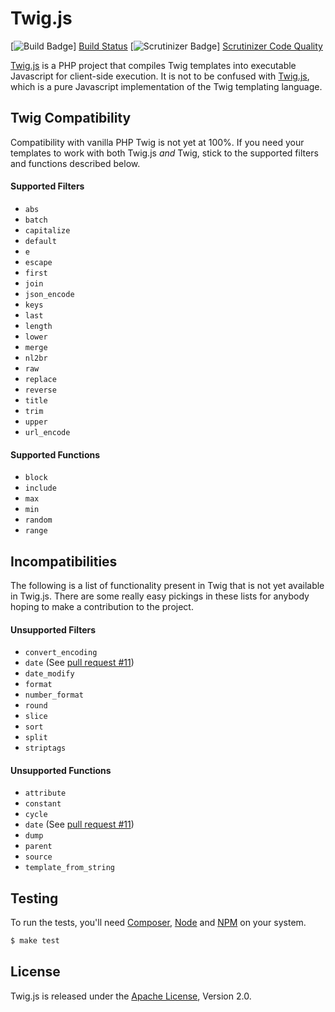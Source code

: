 Twig.js
=======

[![Build Badge]] [Build Status]
[![Scrutinizer Badge]] [Scrutinizer Code Quality]

[Twig.js](http://jmsyst.com/libs/twig.js) is a PHP project that compiles Twig
templates into executable Javascript for client-side execution. It is not to be
confused with [Twig.js](https://github.com/justjohn/twig.js/), which is a pure
Javascript implementation of the Twig templating language.

Twig Compatibility
------------------

Compatibility with vanilla PHP Twig is not yet at 100%. If you need your
templates to work with both Twig.js *and* Twig, stick to the supported filters
and functions described below.

#### Supported Filters

* `abs`
* `batch`
* `capitalize`
* `default`
* `e`
* `escape`
* `first`
* `join`
* `json_encode`
* `keys`
* `last`
* `length`
* `lower`
* `merge`
* `nl2br`
* `raw`
* `replace`
* `reverse`
* `title`
* `trim`
* `upper`
* `url_encode`

#### Supported Functions

* `block`
* `include`
* `max`
* `min`
* `random`
* `range`

Incompatibilities
-----------------

The following is a list of functionality present in Twig that is not yet
available in Twig.js. There are some really easy pickings in these lists for
anybody hoping to make a contribution to the project.

#### Unsupported Filters

* `convert_encoding`
* `date` (See [pull request #11])
* `date_modify`
* `format`
* `number_format`
* `round`
* `slice`
* `sort`
* `split`
* `striptags`

#### Unsupported Functions

* `attribute`
* `constant`
* `cycle`
* `date` (See [pull request #11])
* `dump`
* `parent`
* `source`
* `template_from_string`

Testing
-------

To run the tests, you'll need [Composer], [Node] and [NPM] on your system.

```bash
$ make test
```

License
-------

Twig.js is released under the [Apache License], Version 2.0.

[Apache License]: http://www.apache.org/licenses/LICENSE-2.0
[Composer]: https://getcomposer.org/
[Node]: http://nodejs.org/
[NPM]: https://www.npmjs.org/
[Build Badge]: https://travis-ci.org/ForkNetwork/twig.js.svg
[Build Status]: http://travis-ci.org/ForkNetwork/twig.js
[Scrutinizer Badge]: https://scrutinizer-ci.com/g/ForkNetwork/twig.js/badges/quality-score.png?b=master
[Scrutinizer Code Quality]: https://scrutinizer-ci.com/g/ForkNetwork/twig.js/?branch=master
[pull request #11]: https://github.com/schmittjoh/twig.js/pull/11
